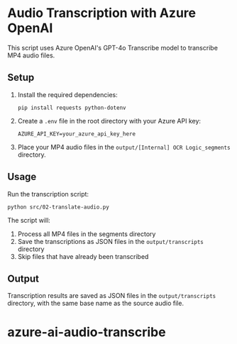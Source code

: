 # Audio Transcription with Azure OpenAI

This script uses Azure OpenAI's GPT-4o Transcribe model to transcribe MP4 audio files.

## Setup

1. Install the required dependencies:
   ```
   pip install requests python-dotenv
   ```

2. Create a `.env` file in the root directory with your Azure API key:
   ```
   AZURE_API_KEY=your_azure_api_key_here
   ```

3. Place your MP4 audio files in the `output/[Internal] OCR Logic_segments` directory.

## Usage

Run the transcription script:

```
python src/02-translate-audio.py
```

The script will:
1. Process all MP4 files in the segments directory
2. Save the transcriptions as JSON files in the `output/transcripts` directory
3. Skip files that have already been transcribed

## Output

Transcription results are saved as JSON files in the `output/transcripts` directory, with the same base name as the source audio file.

# azure-ai-audio-transcribe 
